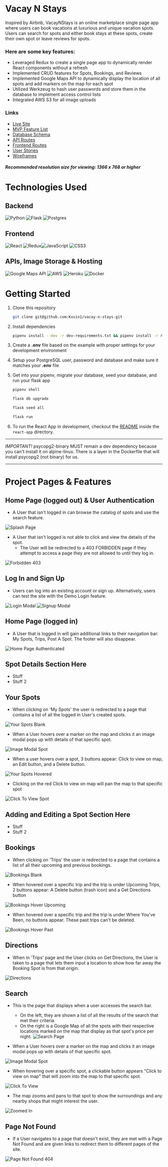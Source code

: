 # Vacay N Stays

Inspired by Airbnb, VacayNStays is an online marketplace single page app where users can book vacations at luxurious and unique vacation spots. Users can search for spots and either book stays at these spots, create their own spot or leave reviews for spots.

### Here are some key features:
  - Leveraged Redux to create a single page app to dynamically render React components without a refresh
  - Implemented CRUD features for Spots, Bookings, and Reviews
  - Implemented Google Maps API to dynamically display the location of all spots and add markers on the map for each spot
  - Utilized Werkzeug to hash user passwords and store them in the database to implement access control lists
  - Integrated AWS S3 for all image uploads

### Links
- [Live Site](https://vacay-n-stays.herokuapp.com/)
- [MVP Feature List](https://github.com/Kxvin1/vacay-n-stays/wiki/Feature-List)
- [Database Schema](https://github.com/Kxvin1/vacay-n-stays/wiki/Database-Schema)
- [API Routes](https://github.com/Kxvin1/vacay-n-stays/wiki/API-Routes)
- [Frontend Routes](https://github.com/Kxvin1/vacay-n-stays/wiki/Frontend-Routes)
- [User Stories](https://github.com/Kxvin1/vacay-n-stays/wiki/User-Stories)
- [Wireframes](https://github.com/Kxvin1/vacay-n-stays/wiki/Wireframes)

#### **_Recommended resolution size for viewing: 1366 x 768 or higher_**

# Technologies Used

## Backend

![Python](https://img.shields.io/badge/python-3670A0?style=for-the-badge&logo=python&logoColor=ffdd54) ![Flask](https://img.shields.io/badge/flask-%23000.svg?style=for-the-badge&logo=flask&logoColor=white) ![Postgres](https://img.shields.io/badge/postgres-%23316192.svg?style=for-the-badge&logo=postgresql&logoColor=white)

## Frontend

![React](https://img.shields.io/badge/react-%2320232a.svg?style=for-the-badge&logo=react&logoColor=%2361DAFB) ![Redux](https://img.shields.io/badge/redux-%23593d88.svg?style=for-the-badge&logo=redux&logoColor=white)![JavaScript](https://img.shields.io/badge/javascript-%23323330.svg?style=for-the-badge&logo=javascript&logoColor=%23F7DF1E) ![CSS3](https://img.shields.io/badge/css3-%231572B6.svg?style=for-the-badge&logo=css3&logoColor=white)

## APIs, Image Storage & Hosting

![Google Maps API](https://img.shields.io/badge/Google%20Maps-4285F4.svg?style=for-the-badge&logo=Google-Maps&logoColor=white) ![AWS](https://img.shields.io/badge/AWS-%23FF9900.svg?style=for-the-badge&logo=amazon-aws&logoColor=white) ![Heroku](https://img.shields.io/badge/heroku-%23430098.svg?style=for-the-badge&logo=heroku&logoColor=white) ![Docker](https://img.shields.io/badge/docker-%230db7ed.svg?style=for-the-badge&logo=docker&logoColor=white)

# Getting Started
1. Clone this repository

   ```bash
   git clone git@github.com:Kxvin1/vacay-n-stays.git
   ```

2. Install dependencies

      ```bash
      pipenv install --dev -r dev-requirements.txt && pipenv install -r requirements.txt
      ```

3. Create a **.env** file based on the example with proper settings for your
   development environment
4. Setup your PostgreSQL user, password and database and make sure it matches your **.env** file

5. Get into your pipenv, migrate your database, seed your database, and run your flask app

   ```bash
   pipenv shell
   ```

   ```bash
   flask db upgrade
   ```

   ```bash
   flask seed all
   ```

   ```bash
   flask run
   ```

6. To run the React App in development, checkout the [README](./react-app/README.md) inside the `react-app` directory.

***


*IMPORTANT!*
   psycopg2-binary MUST remain a dev dependency because you can't install it on alpine-linux.
   There is a layer in the Dockerfile that will install psycopg2 (not binary) for us.
***

# Project Pages & Features


## Home Page (logged out) & User Authentication

- A User that isn't logged in can browse the catalog of spots and use the search feature.

![Splash Page](https://i.imgur.com/Kyyhnlu.jpeg)

- A User that isn't logged is not able to click and view the details of the spot. 
  - The User will be redirected to a 403 FORBIDDEN page if they attempt to access a page they are not allowed to until they log in.

![Forbidden 403](https://i.imgur.com/NgLCUMj.png)


## Log In and Sign Up

- Users can log into an existing account or sign up. Alternatively, users can test the site with the Demo Login feature.

![Login Modal](https://i.imgur.com/P476t95.jpeg)
![Signup Modal](https://i.imgur.com/yj8nfGL.jpeg)


## Home Page (logged in)

- A User that is logged in will gain additional links to their navigation bar: My Spots, Trips, Post A Spot. The footer will also disappear.

![Home Page Authenticated](https://i.imgur.com/zqDAjXH.jpeg)


## Spot Details Section Here

- Stuff
- Stuff 2


## Your Spots

- When clicking on 'My Spots' the user is redirected to a page that contains a list of all the logged in User's created spots.

![Your Spots Blank](https://i.imgur.com/u2E88ya.jpeg)

- When a User hovers over a marker on the map and clicks it an image modal pops up with details of that specific spot.

![Image Modal Spot](https://i.imgur.com/W4b0smC.jpeg)

- When a user hovers over a spot, 3 buttons appear: Click to view on map, an Edit button, and a Delete button.

![Your Spots Hovered](https://i.imgur.com/vSb5dkX.jpeg)

- Clicking on the red Click to view on map will pan the map to that specific spot

![Click To View Spot](https://i.imgur.com/j8kuMVD.png)


## Adding and Editing a Spot Section Here

- Stuff
- Stuff 2


## Bookings

- When clicking on 'Trips' the user is redirected to a page that contains a list of all their upcoming and previous bookings.

![Bookings Blank](https://i.imgur.com/73t5r76.png)

- When hovered over a specific trip and the trip is under Upcoming Trips, 2 buttons appear: A Delete button (trash icon) and a Get Directions button

![Bookings Hover Upcoming](https://i.imgur.com/2CRYLe7.png)

- When hovered over a specific trip and the trip is under Where You've Been, no buttons appear. These past trips can't be deleted.

![Bookings Hover Past](https://i.imgur.com/Ppjk4eS.png)

## Directions

- When in 'Trips' page and the User clicks on Get Directions, the User is taken to a page that lets them input a location to show how far away the Booking Spot is from that origin.

![Directions](https://i.imgur.com/qLbULvH.jpeg)

## Search

- This is the page that displays when a user accesses the search bar.
  - On the left, they are shown a list of all the results of the search that met their criteria.
  - On the right is a Google Map of all the spots with their respective locations marked on the map that display as that spot's price per night.
![Search Page](https://i.imgur.com/eexkSjI.jpeg)

- When a User hovers over a marker on the map and clicks it an image modal pops up with details of that specific spot.

![Image Modal Spot](https://i.imgur.com/W4b0smC.jpeg)

-  When hovering over a specific spot, a clickable button appears "Click to view on map" that will zoom into the map to that specific spot.

![Click To View](https://i.imgur.com/em1wDR1.jpeg)

- The map zooms and pans to that spot to show the surroundings and any nearby shops that might interest the user.

![Zoomed In](https://i.imgur.com/NmfD1jt.png)


## Page Not Found

- If a User navigates to a page that doesn't exist, they are met with a Page Not Found and are given links to redirect them to different pages of the site.

![Page Not Found 404](https://i.imgur.com/oGK39MC.png)

